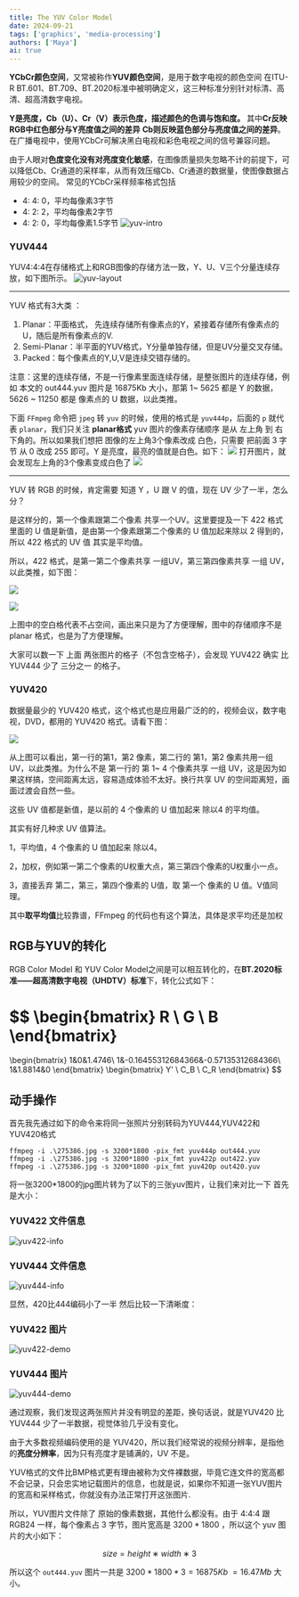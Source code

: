 ```yaml
---
title: The YUV Color Model
date: 2024-09-21
tags: ['graphics', 'media-processing']
authors: ['Maya']
ai: true
---
```


**YCbCr颜色空间**，又常被称作**YUV颜色空间**，是用于数字电视的颜色空间
在ITU-R BT.601、BT.709、BT.2020标准中被明确定义，这三种标准分别针对标清、高清、超高清数字电视。

**Y是亮度，Cb（U）、Cr（V）表示色度，描述颜色的色调与饱和度。**
其中**Cr反映RGB中红色部分与Y亮度值之间的差异**
**Cb则反映蓝色部分与亮度值之间的差异**。
在广播电视中，使用YCbCr可解决黑白电视和彩色电视之间的信号兼容问题。

由于人眼对**色度变化没有对亮度变化敏感**，在图像质量损失忽略不计的前提下，可以降低Cb、Cr通道的采样率，从而有效压缩Cb、Cr通道的数据量，使图像数据占用较少的空间。
常见的YCbCr采样频率格式包括

- 4: 4: 0，平均每像素3字节
- 4: 2: 2，平均每像素2字节
- 4: 2: 0，平均每像素1.5字节
![yuv-intro](/media-processing/yuv-intro.png)

### YUV444

YUV4:4:4在存储格式上和RGB图像的存储方法一致，Y、U、V三个分量连续存放，如下图所示。
![yuv-layout](/media-processing/yuv-layout.png)

---

YUV 格式有3大类 ：

1. Planar：平面格式， 先连续存储所有像素点的Y，紧接着存储所有像素点的U，随后是所有像素点的V.
2. Semi-Planar：半平面的YUV格式，Y分量单独存储，但是UV分量交叉存储。
3. Packed：每个像素点的Y,U,V是连续交错存储的。

注意：这里的连续存储，不是一行像素里面连续存储，是整张图片的连续存储，例如 本文的 out444.yuv 图片是 16875Kb 大小，那第 1~ 5625 都是 Y 的数据， 5626 ~ 11250 都是 像素点的 U 数据，以此类推。

下面 `FFmpeg` 命令把 `jpeg` 转 `yuv` 的时候，使用的格式是 `yuv444p`，后面的 `p` 就代表 `planar`，我们只关注 **planar格式**
yuv 图片的像素存储顺序 是从 左上角 到 右下角的。所以如果我们想把 图像的左上角3个像素改成 白色，只需要 把前面 3 字节 从 0 改成 255 即可。Y 是亮度，最亮的值就是白色。如下：
![](/media-processing/yuv-edit.png)
打开图片，就会发现左上角的3个像素变成白色了
![](/media-processing/yuv-edit-demo.png)

---

YUV 转 RGB 的时候，肯定需要 知道 Y ，U 跟 V 的值，现在 UV 少了一半，怎么分？

是这样分的，第一个像素跟第二个像素 共享一个UV。这里要提及一下 422 格式里面的 U 值是新值，是由第一个像素跟第二个像素的 U 值加起来除以 2 得到的，所以 422 格式的 UV 值 其实是平均值。

所以，422 格式，是第一第二个像素共享 一组UV，第三第四像素共享 一组 UV，以此类推，如下图：

![](https://ffmpeg.xianwaizhiyin.net/base-knowledge/raw-yuv-data/raw-yuv-data-1-8.png)

![](https://ffmpeg.xianwaizhiyin.net/base-knowledge/raw-yuv-data/raw-yuv-data-1-9.png)

上图中的空白格代表不占空间，画出来只是为了方便理解，图中的存储顺序不是 planar 格式，也是为了方便理解。

大家可以数一下 上面 两张图片的格子（不包含空格子），会发现 YUV422 确实 比 YUV444 少了 三分之一 的格子。

### YUV420

数据量最少的 YUV420 格式，这个格式也是应用最广泛的的，视频会议，数字电视，DVD，都用的 YUV420 格式。请看下图：

![](https://ffmpeg.xianwaizhiyin.net/base-knowledge/raw-yuv-data/raw-yuv-data-1-10.png)

从上图可以看出，第一行的第1，第2 像素，第二行的 第1，第2 像素共用一组 UV，以此类推。为什么不是 第一行的 第 1~ 4 个像素共享 一组 UV，这是因为如果这样搞，空间距离太远，容易造成体验不太好。换行共享 UV 的空间距离短，画面过渡会自然一些。

这些 UV 值都是新值，是以前的 4 个像素的 U 值加起来 除以4 的平均值。

其实有好几种求 UV 值算法。

1，平均值，4 个像素的 U 值加起来 除以4。

2，加权，例如第一第二个像素的U权重大点，第三第四个像素的U权重小一点。

3，直接丢弃 第二，第三，第四个像素的 U值，取 第一个 像素的 U 值。V值同理。

其中**取平均值**比较靠谱，FFmpeg 的代码也有这个算法，具体是求平均还是加权

## RGB与YUV的转化

RGB Color Model 和 YUV Color Model之间是可以相互转化的，在**BT.2020标准——超高清数字电视（UHDTV）标准**下，转化公式如下：

$$
\begin{bmatrix}
R \\
G \\
B
\end{bmatrix}
=
\begin{bmatrix}
1&0&1.4746\\
1&-0.16455312684366&-0.57135312684366\\
1&1.8814&0
\end{bmatrix}
\begin{bmatrix}
Y' \\
C_B \\
C_R
\end{bmatrix}
$$

## 动手操作

首先我先通过如下的命令来将同一张照片分别转码为YUV444,YUV422和YUV420格式

```
ffmpeg -i .\275386.jpg -s 3200*1800 -pix_fmt yuv444p out444.yuv
ffmpeg -i .\275386.jpg -s 3200*1800 -pix_fmt yuv422p out422.yuv
ffmpeg -i .\275386.jpg -s 3200*1800 -pix_fmt yuv420p out420.yuv
```

将一张3200\*1800的jpg图片转为了以下的三张yuv图片，让我们来对比一下
首先是大小：

### YUV422 文件信息

![yuv422-info](/media-processing/yuv422-info.png)

### YUV444 文件信息

![yuv444-info](/media-processing/yuv444-info.png)

显然，420比444编码小了一半
然后比较一下清晰度：

### YUV422 图片

![yuv422-demo](/media-processing/yuv422-demo.png)

### YUV444 图片

![yuv444-demo](/media-processing/yuv444-demo.png)

通过观察，我们发现这两张照片并没有明显的差距，换句话说，就是YUV420 比 YUV444 少了一半数据，视觉体验几乎没有变化。

由于大多数视频编码使用的是 YUV420，所以我们经常说的视频分辨率，是指他的**亮度分辨率**，因为只有亮度才是铺满的，UV 不是。

YUV格式的文件比BMP格式更有理由被称为文件裸数据，毕竟它连文件的宽高都不会记录，只会忠实地记载图片的信息，也就是说，如果你不知道一张YUV图片的宽高和采样格式，你就没有办法正常打开这张图片.

所以，YUV图片文件除了 原始的像素数据，其他什么都没有。由于 4:4:4 跟 RGB24 一样，每个像素占 3 字节，图片宽高是 $3200*1800$ ，所以这个 yuv 图片的大小如下：

$$
size=height∗width∗3
$$

所以这个 `out444.yuv` 图片一共是 $3200*1800*3=16875Kb~=16.47Mb$ 大小。
